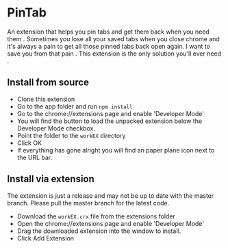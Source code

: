 # PinTab
An extension that helps you pin tabs and get them back when you need them . 
Sometimes you lose all your saved tabs when you close chrome and it's always a pain to get all those pinned tabs back open again. I want to save you from that pain . This extension is the only solution you'll ever need . 


## Install from source
* Clone this extension
* Go to the app folder and run `npm install`
* Go to the chrome://extensions page and enable 'Developer Mode'
* You will find the button to load the unpacked extension below the Developer Mode checkbox.
* Point the folder to the `workEX` directory
* Click OK 
* If everything has gone alright you will find an paper plane icon next to the URL bar. 

## Install via extension
The extension is just a release and may not be up to date with the master branch. Please pull the master branch for the latest code. 
* Download the `workEX.crx` file from the extensions folder
* Open the chrome://extensions page and enable 'Developer Mode'
* Drag the downloaded extension into the window to install.
* Click Add Extension
